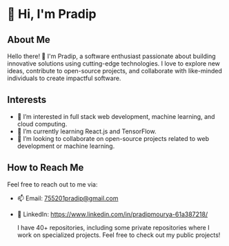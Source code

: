 # 👋 Hi, I'm Pradip

## About Me

Hello there! 👋 I'm Pradip, a software enthusiast passionate about building innovative solutions using cutting-edge technologies. I love to explore new ideas, contribute to open-source projects, and collaborate with like-minded individuals to create impactful software.

## Interests

- 👀 I’m interested in full stack web development, machine learning, and cloud computing.
- 🌱 I’m currently learning React.js and TensorFlow.
- 💞️ I’m looking to collaborate on open-source projects related to web development or machine learning.

## How to Reach Me

Feel free to reach out to me via:

- 📫 Email: 755201pradip@gmail.com
- 💼 LinkedIn: https://www.linkedin.com/in/pradipmourya-61a387218/


  I have 40+ repositories, including some private repositories where I work on specialized projects. Feel free to check out my public projects!
